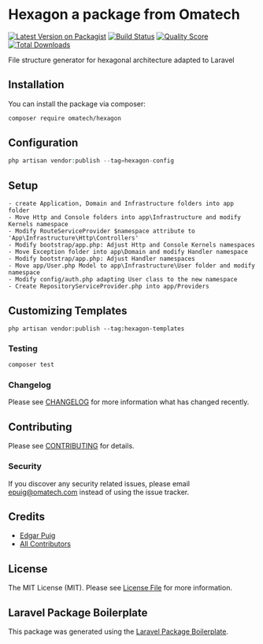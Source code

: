 # Hexagon a package from Omatech

[![Latest Version on Packagist](https://img.shields.io/packagist/v/omatech/hexagon.svg?style=flat-square)](https://packagist.org/packages/omatech/hexagon)
[![Build Status](https://img.shields.io/travis/omatech/hexagon/master.svg?style=flat-square)](https://travis-ci.org/omatech/hexagon)
[![Quality Score](https://img.shields.io/scrutinizer/g/omatech/hexagon.svg?style=flat-square)](https://scrutinizer-ci.com/g/omatech/hexagon)
[![Total Downloads](https://img.shields.io/packagist/dt/omatech/hexagon.svg?style=flat-square)](https://packagist.org/packages/omatech/hexagon)

File structure generator for hexagonal architecture adapted to Laravel

## Installation

You can install the package via composer:

```bash
composer require omatech/hexagon
```

## Configuration

``` php
php artisan vendor:publish --tag=hexagon-config
```
## Setup

```
- create Application, Domain and Infrastructure folders into app folder
- Move Http and Console folders into app\Infrastructure and modify Kernels namespace
- Modify RouteServiceProvider $namespace attribute to 'App\Infrastructure\Http\Controllers'
- Modify bootstrap/app.php: Adjust Http and Console Kernels namespaces
- Move Exception folder into app\Domain and modify Handler namespace
- Modify bootstrap/app.php: Adjust Handler namespaces
- Move app/User.php Model to app\Infrastructure\User folder and modify namespace
- Modify config/auth.php adapting User class to the new namespace
- Create RepositoryServiceProvider.php into app/Providers
```

## Customizing Templates

```
php artisan vendor:publish --tag:hexagon-templates

```

### Testing

``` bash
composer test
```

### Changelog

Please see [CHANGELOG](CHANGELOG.md) for more information what has changed recently.

## Contributing

Please see [CONTRIBUTING](CONTRIBUTING.md) for details.

### Security

If you discover any security related issues, please email epuig@omatech.com instead of using the issue tracker.

## Credits

- [Edgar Puig](https://github.com/omatech)
- [All Contributors](../../contributors)

## License

The MIT License (MIT). Please see [License File](LICENSE.md) for more information.

## Laravel Package Boilerplate

This package was generated using the [Laravel Package Boilerplate](https://laravelpackageboilerplate.com).
